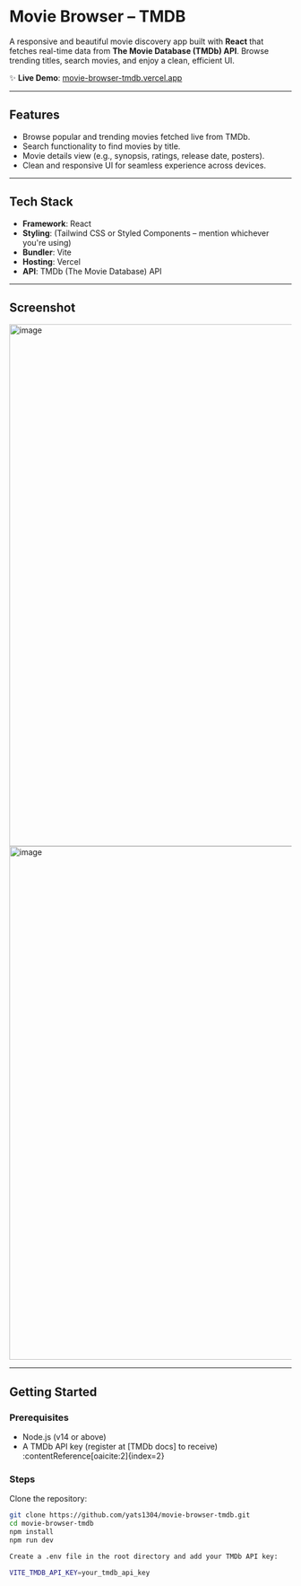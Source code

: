 #  Movie Browser – TMDB

A responsive and beautiful movie discovery app built with **React** that fetches real-time data from **The Movie Database (TMDb) API**. Browse trending titles, search movies, and enjoy a clean, efficient UI.

✨ **Live Demo**: [movie-browser-tmdb.vercel.app](https://movie-browser-tmdb.vercel.app)

---

##  Features

- Browse popular and trending movies fetched live from TMDb.
- Search functionality to find movies by title.
- Movie details view (e.g., synopsis, ratings, release date, posters).
- Clean and responsive UI for seamless experience across devices.

---

##  Tech Stack

- **Framework**: React  
- **Styling**: (Tailwind CSS or Styled Components – mention whichever you're using)  
- **Bundler**: Vite  
- **Hosting**: Vercel  
- **API**: TMDb (The Movie Database) API

---

##  Screenshot

<img width="1902" height="931" alt="image" src="https://github.com/user-attachments/assets/8830990c-b033-4d5f-bbbe-3321b3ef4f2c" />
<img width="1904" height="916" alt="image" src="https://github.com/user-attachments/assets/5db47483-f92c-4721-a0ef-d39b7fd7d4d3" />



---

##  Getting Started

### Prerequisites

- Node.js (v14 or above)  
- A TMDb API key (register at [TMDb docs] to receive) :contentReference[oaicite:2]{index=2}

### Steps

 Clone the repository:
   ```bash
   git clone https://github.com/yats1304/movie-browser-tmdb.git
   cd movie-browser-tmdb
   npm install
   npm run dev

Create a .env file in the root directory and add your TMDb API key:

VITE_TMDB_API_KEY=your_tmdb_api_key

